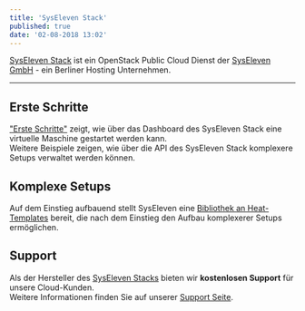 ```yaml
---
title: 'SysEleven Stack'
published: true
date: '02-08-2018 13:02'
---
```


[SysEleven Stack](https://dashboard.cloud.syseleven.net/) ist ein OpenStack Public Cloud Dienst der [SysEleven GmbH](https://www.syseleven.de/) - ein Berliner Hosting Unternehmen.

---

## Erste Schritte

["Erste Schritte"](/tutorials/firststeps/) zeigt, wie über das Dashboard des SysEleven Stack eine virtuelle Maschine gestartet werden kann.  
Weitere Beispiele zeigen, wie über die API des SysEleven Stack komplexere Setups verwaltet werden können. 

## Komplexe Setups

Auf dem Einstieg aufbauend stellt SysEleven eine [Bibliothek an Heat-Templates](https://github.com/syseleven/heat-examples) bereit, die nach dem Einstieg den Aufbau komplexerer Setups ermöglichen.

## Support

Als der Hersteller des [SysEleven Stacks](https://dashboard.cloud.syseleven.net/) bieten wir **kostenlosen Support** für unsere Cloud-Kunden.  
Weitere Informationen finden Sie auf unserer [Support Seite](/support/).